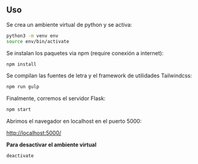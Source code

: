 ## Uso

Se crea un ambiente virtual de python y se activa:

```bash
python3 -m venv env
source env/bin/activate
```

Se instalan los paquetes via npm (require conexión a internet):

```bash
npm install
```

Se compilan las fuentes de letra y el framework de utilidades Tailwindcss:

```bash
npm run gulp
```

Finalmente, corremos el servidor Flask:

```bash
npm start
```

Abrimos el navegador en localhost en el puerto 5000:

[http://localhost:5000/](http://localhost:5000/)

**Para desactivar el ambiente virtual**
```bash
deactivate
```